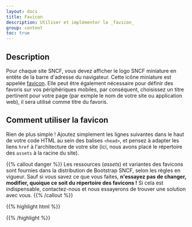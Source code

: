 ```yaml
---
layout: docs
title: Favicon
description: Utiliser et implémenter la _favicon_
group: content
toc: true
---
```


## Description
Pour chaque site SNCF, vous devez afficher le logo SNCF miniature en entête de la barre d'adresse du navigateur. Cette icône miniature est appelée [favicon](https://fr.wikipedia.org/wiki/Favicon).
Elle peut être également nécessaire pour définir des favoris sur vos périphériques mobiles, par conséquent, choisissez un titre pertinent pour votre page (par exmple le nom de votre site ou application web), il sera utilisé comme titre du favoris.

## Comment utiliser la favicon
Rien de plus simple ! Ajoutez simplement les lignes suivantes dans le haut de votre code HTML au sein des balises `<head>`, et pensez à adapter les liens `href` à l'architecture de votre site (ici, nous avons placé le répertoire des `assets` à la racine du site).

{{% callout danger %}}
Les ressources (_assets_) et variantes des favicons sont fournies dans la distribution de Bootstrap SNCF, selon les règles en vigueur.
Sauf si vous savez ce que vous faites, **n'essayez pas de changer, modifier, quoique ce soit du répertoire des favicons !** Si cela est indispensable, contactez-nous et nous essayerons de trouver une solution avec vous.
{{% /callout %}}


{{% highlight html %}}
<!-- Favicons -->
<link rel="apple-touch-icon" href="/assets/img/docs/favicons/apple-touch-icon.png" sizes="180x180">
<link rel="icon" href="/assets/img/docs/favicons/favicon-32x32.png" sizes="32x32" type="image/png">
<link rel="icon" href="/assets/img/docs/favicons/favicon-16x16.png" sizes="16x16" type="image/png">
<link rel="manifest" href="/assets/img/docs/favicons/manifest.json">
<link rel="mask-icon" href="/assets/img/docs/favicons/safari-pinned-tab.svg" color="#563d7c">
<link rel="icon" href="/assets/img/docs/favicons/favicon.ico">
<meta name="msapplication-config" content="/assets/img/docs/favicons/browserconfig.xml">
<meta name="theme-color" content="#563d7c">
{{% /highlight %}}

